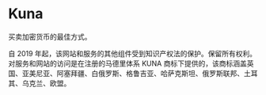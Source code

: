 # 

# Kuna


买卖加密货币的最佳方式。

自 2019 年起，该网站和服务的其他组件受到知识产权法的保护。保留所有权利。 对服务和网站的访问是在注册的马德里体系 KUNA 商标下提供的，该商标涵盖英国、亚美尼亚、阿塞拜疆、白俄罗斯、格鲁吉亚、哈萨克斯坦、俄罗斯联邦、土耳其、乌克兰、欧盟。

